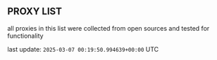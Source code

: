 ## PROXY LIST

all proxies in this list were collected from open sources and tested for functionality

last update: `2025-03-07 00:19:50.994639+00:00` UTC